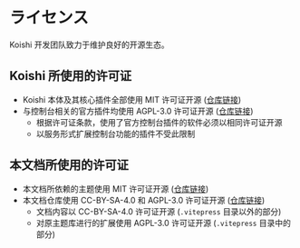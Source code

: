# ライセンス

Koishi 开发团队致力于维护良好的开源生态。

## Koishi 所使用的许可证

- Koishi 本体及其核心插件全部使用 MIT 许可证开源 ([仓库链接](https://github.com/koishijs/koishi))
- 与控制台相关的官方插件均使用 AGPL-3.0 许可证开源 ([仓库链接](https://github.com/koishijs/webui))
  - 根据许可证条款，使用了官方控制台插件的软件必须以相同许可证开源
  - 以服务形式扩展控制台功能的插件不受此限制

## 本文档所使用的许可证

- 本文档所依赖的主题使用 MIT 许可证开源 ([仓库链接](https://github.com/koishijs/theme))
- 本文档仓库使用 CC-BY-SA-4.0 和 AGPL-3.0 许可证开源 ([仓库链接](https://github.com/koishijs/docs))
  - 文档内容以 CC-BY-SA-4.0 许可证开源 (`.vitepress` 目录以外的部分)
  - 对原主题库进行的扩展使用 AGPL-3.0 许可证开源 (`.vitepress` 目录中的部分)
